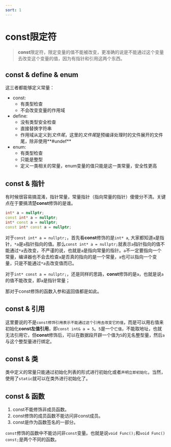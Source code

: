 ```yaml
---
sort: 1
---
```




# const限定符

>  **const**限定符，限定变量的值不能被改变，更准确的说是不能通过这个变量去改变这个变量的值，因为有指针和引用这两个东西。

## const & define & enum

这三者都能够定义常量：

+ const:
  + 有类型检查
  + 不会改变变量的作用域
+ define:
  + 没有类型安全检查
  + 直接替换字符串
  + 作用域从定义到*文件尾*，这里的*文件尾*是预编译处理时的文件展开的文件尾，除非使用**#undef**
+ enum:
  + 有类型检查
  + 只能是整型
  + 定义一类相关的常量，enum变量的值只能是这一类常量，安全性更高

## const & 指针

有时候很容易搞混淆，指针常量，常量指针（指向常量的指针）傻傻分不清。关键点在于要搞清楚**const**修饰的是谁。

```cpp
int* a = nullptr;
const int* a = nullptr;
int* const a = nullptr;
const int* const a = nullptr;
```

对于`const int* a = nullptr;`，首先看**const**修饰的是`int* a`, 大家都知道`a`是指针，`*a`是`a`指针指向的值。那么`const int* a = nullptr;`就表示`a`指针指向的值不能通过`*a`去改变，不严谨的说，也就是`a`是指向常量的指针。`a`不一定要指向一个常量，编译器也不会去检查`a`是否真的指向的是一个常量，`a`也可以指向一个变量，只是不能通过`*a`去改变值而已。

对于`int* const a = nullptr;`，还是同样的思路，**const**修饰的是`a`，也就是说`a`的值不能改变，即`a`是指针常量；

那对于const修饰的函数入参和返回值都是如此。

## const & 引用

这里要说的不是`const修饰引用表示不能通过这个引用去改变它的值`，而是可以用右值来初始化**const左值引用**，即`const int& a = 5`。`5`是一个`亡值`，不能取地址，也就无法引用它，但**const**修饰后，可以在数据段开辟一个值为`5`的无名整型量，然后`a`与这个整型量进行绑定。

## const & 类

类中定义的常量只能通过初始化列表的形式进行初始化或者`声明立即初始化`，当然，使用了`static`就可以在类外进行初始化了。

## const & 函数

1. const不能修饰非成员函数。
2. const修饰的成员函数不能访问非const成员。
3. const是作为函数签名的一部分。

`const`修饰的函数中不能访问非`const`变量。也就是说`void Func();`和`void Func() const;`是两个不同的函数。

